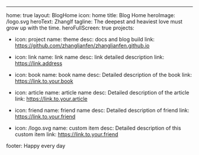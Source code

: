 ---
home: true
layout: BlogHome
icon: home
title: Blog Home
heroImage: /logo.svg
heroText: Zhanglf
tagline: The deepest and heaviest love must grow up with the time.
heroFullScreen: true
projects:
  - icon: project
    name: theme
    desc: docs and blog build
    link: https://github.com/zhanglianfen/zhanglianfen.github.io

  - icon: link
    name: link name
    desc: link detailed description
    link: https://link.address

  - icon: book
    name: book name
    desc: Detailed description of the book
    link: https://link.to.your.book

  - icon: article
    name: article name
    desc: Detailed description of the article
    link: https://link.to.your.article

  - icon: friend
    name: friend name
    desc: Detailed description of friend
    link: https://link.to.your.friend

  - icon: /logo.svg
    name: custom item
    desc: Detailed description of this custom item
    link: https://link.to.your.friend

footer: Happy every day
